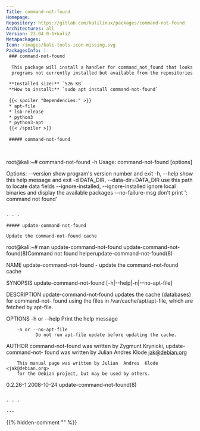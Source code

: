 ```yaml
---
Title: command-not-found
Homepage: 
Repository: https://gitlab.com/kalilinux/packages/command-not-found
Architectures: all
Version: 23.04.0-1+kali2
Metapackages: 
Icon: /images/kali-tools-icon-missing.svg
PackagesInfo: |
 ### command-not-found
 
  This package will install a handler for command_not_found that looks up
  programs not currently installed but available from the repositories.
 
 **Installed size:** `526 KB`  
 **How to install:** `sudo apt install command-not-found`  
 
 {{< spoiler "Dependencies:" >}}
 * apt-file 
 * lsb-release
 * python3
 * python3-apt
 {{< /spoiler >}}
 
 ##### command-not-found
 
 
 ```
 root@kali:~# command-not-found -h
 Usage: command-not-found [options] <command-name>
 
 Options:
   --version             show program's version number and exit
   -h, --help            show this help message and exit
   -d DATA_DIR, --data-dir=DATA_DIR
                         use this path to locate data fields
   --ignore-installed, --ignore-installed
                         ignore local binaries and display the available
                         packages
   --no-failure-msg      don't print '<command-name>: command not found'
 ```
 
 - - -
 
 ##### update-command-not-found
 
 Update the command-not-found cache
 
 ```
 root@kali:~# man update-command-not-found
 update-command-not-found(8)Command not found helperupdate-command-not-found(8)
 
 NAME
        update-command-not-found - update the command-not-found cache
 
 SYNOPSIS
        update-command-not-found [-h|--help|-n|--no-apt-file]
 
 DESCRIPTION
        update-command-not-found updates the cache (databases) for command-not-
        found using the files in /var/cache/apt/apt-file, which are fetched  by
        apt-file.
 
 OPTIONS
        -h or --help
               Print the help message
 
        -n or --no-apt-file
               Do not run apt-file update before updating the cache.
 
 AUTHOR
        command-not-found  was written by Zygmunt Krynicki, update-command-not-
        found was written by Julian Andres Klode <jak@debian.org>
 
        This manual page was written by Julian  Andres  Klode  <jak@debian.org>
        for the Debian project, but may be used by others.
 
 0.2.26-1                          2008-10-24       update-command-not-found(8)
 ```
 
 - - -
 
---
```

{{% hidden-comment "<!--Do not edit anything above this line-->" %}}

